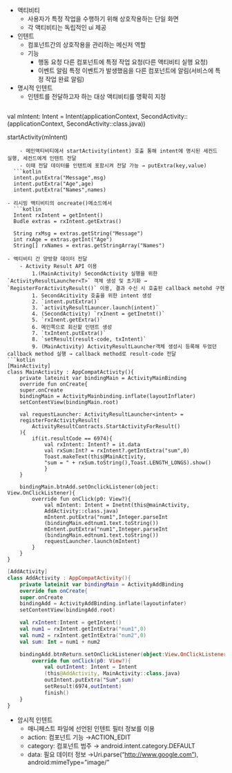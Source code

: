 - 액티비티
	- 사용자가 특정 작업을 수행하기 위해 상호작용하는 단일 화면
	- 각 액티비티는 독립적인 ui 제공
- 인텐트
	- 컴포넌트간의 상호작용을 관리하는 메신저 역할
	- 기능
		- 행동 요청
		  다른 컴포넌트에 특정 작업 요청(다른 액티비티 실행 요청)
		- 이벤트 알림
		  특정 이벤트가 발생했음을 다른 컴포넌트에 알림(서비스에 특정 작업 완료 알림)
- 명시적 인텐트
	- 인텐트를 전달하고자 하는 대상 액티비티를 명확히 지정
	  ```kotlin
val mIntent: Intent = Intent(applicationContext, SecondActivity::(applicationContext, SecondActivity::class.java))

startActivity(mIntent)
```
	- 메인액티비티에서 startActivity(intent) 호출 통해 intent에 명시된 세컨드 실행, 세컨드에게 인텐트 전달
	- 이때 전달 데이터를 인텐트에 포함시켜 전달 가능 → putExtra(key,value)
  ```kotlin
  intent.putExtra("Message",msg)
  intent.putExtra("Age",age)
  intent.putExtra("Names",names)
  ```
	- 리시빙 액티비티의 oncreate()메소드에서
	  ```kotlin
	  Intent rxIntent = getIntent()
	  Budle extras = rxIntent.getExtras()

	  String rxMsg = extras.getString("Message")
	  int rxAge = extras.getInt("Age")
	  String[] rxNames = extras.getStringArray("Names")
```
- 액티비티 간 양방향 데이터 전달
	- Activity Result API 이용
		1.(MainActivity) SecondActivity 실행을 위한 `ActivityResultLauncher<T>` 객체 생성 및 초기화 → `RegisterForActivityResult()` 이용, 결과 수신 시 호출된 callback metohd 구현
		1. SecondAcitivity 호출을 위한 intent 생성
		2. `intent.putExtra()`
		3. `activityResultLauncer.launch(intent)`
		4. (SecondActivity) `rxInent = getInetnt()`
		5. `rxInent.getExtra()`
		6. 메인쪽으로 회신할 인텐트 생성
		7. `txIntent.putExtra()`
		8. `setResult(result-code, txIntent)`
		9. (MainActivity) ActivityResultLauncher객체 생성시 등록해 두었던 callback method 실행 → callback method로 result-code 전달
```kotlin
[MainActivity]
class MainActivity : AppCompatActivity(){
	private lateinit var bindingMain = ActivityMainBinding
	override fun onCreate{
	super.onCreate
	bindingMain = ActivityMainbinding.inflate(layoutInflater)
	setContentView(bindingMain.root)

	val requestLauncher: ActivityResultLauncher<intent> =
	registerForActivityResult(
		ActivityResultContracts.StartActivityForResult()
	){
		if(it.resultCode == 6974){
			val rxIntent: Intent? = it.data
			val rxSum:Int? = rxIntent?.getIntExtra("sum",0)
			Toast.makeText(this@MainActivity,
			"sum = " + rxSum.toString(),Toast.LENGTH_LONGS).show()
			}
	}

	bindingMain.btnAdd.setOnclickListener(object: View.OnClickListener){
		override fun onClick(p0: View?){
			val mIntent: Intent = Inetnt(this@mainActivity,
			AddActivity::class.java)
			mIntent.putExtra("num1",Integer.parseInt
			(bindingMain.edtnum1.text.toString())
			mIntent.putExtra("num1",Integer.parseInt
			(bindingMain.edtnum1.text.toString())
			requestLauncher.launch(mIntent)
		}
	}
}
```

```kotlin
[AddActivity]
class AddActivity : AppCompatActivity(){
	private lateinit var bindingMain = ActivityAddBinding
	override fun onCreate{
	super.onCreate
	bindingAdd = ActivityAddBinding.inflate(layoutinfater)
	setContentView(bindingAdd.root)

	val rxIntent:Intent = getIntent()
	val num1 = rxIntent.getIntExtra("num1",0)
	val num2 = rxIntent.getIntExtra("num2",0)
	val sum: Int = num1 + num2

	bindingAdd.btnReturn.setOnClickListener(object:View.OnClickListener){
		override fun onClick(p0: View?){
			val outIntent: Intent = Intent
			(this@AddActivity, MainActivity::class.java)
			outIntent.putExtra("Sum",sum)
			setResult(6974,outIntent)
			finish()
	}
}
```
- 암시적 인텐트
	- 매니페스트 파일에 선언된 인텐트 필터 정보를 이용
	- action: 컴포넌트 기능 →ACTION_EDIT
	- category: 컴포넌트 범주 → android.intent.category.DEFAULT
	- data: 필요 데이터 정보 →Uri.parse(“http://www.google.com”), android:mimeType=”image/”